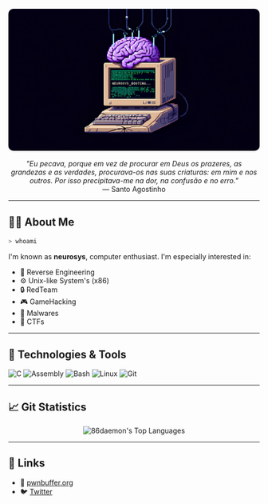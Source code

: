 <p align="center">
  <img src="img.png" alt="86" style="border-radius: 10px;">
</p>

<p align="center">
  <i>"Eu pecava, porque em vez de procurar em Deus os prazeres, as grandezas e as verdades, procurava-os nas suas criaturas: em mim e nos outros. Por isso precipitava-me na dor, na confusão e no erro."</i>
  <br>— Santo Agostinho
</p>


---

## 👨‍💻 About Me

```bash
> whoami
```

I'm known as **neurosys**, computer enthusiast. I'm especially interested in:

* 🧠 Reverse Engineering  
* ⚙️ Unix-like System's (x86)  
* 🔒 RedTeam  
* 🎮 GameHacking  
* 🐛 Malwares  
* 🏁 CTFs  

---

## 🧰 Technologies & Tools

![C](https://img.shields.io/badge/-C-000?\&logo=c)
![Assembly](https://img.shields.io/badge/-Assembly-000?\&logo=gnu)
![Bash](https://img.shields.io/badge/-Bash-000?\&logo=gnubash)
![Linux](https://img.shields.io/badge/-Linux-000?\&logo=linux)
![Git](https://img.shields.io/badge/-Git-000?\&logo=git)

---

## 📈 Git Statistics
<p align="center">
  <img src="https://github-readme-stats.vercel.app/api/top-langs/?username=0xvoiiid&theme=dark&show_icons=true&hide_border=false&layout=compact" alt="86daemon's Top Languages">
</p>

---

## 🔗 Links

* 📎 [pwnbuffer.org](https://pwnbuffer.org)
* 🐦 [Twitter](https://x.com/n3ur0sys)
